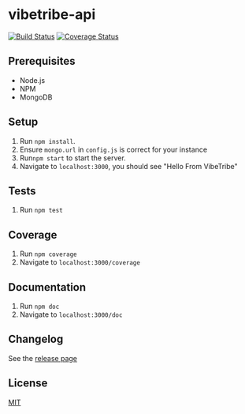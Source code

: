 # vibetribe-api
[![Build Status](https://travis-ci.org/shanno29/vibetribe-api.svg?branch=master)](https://travis-ci.org/shanno29/vibetribe-api) [![Coverage Status](https://coveralls.io/repos/github/shanno29/vibetribe-api/badge.svg?branch=master)](https://coveralls.io/github/shanno29/vibetribe-api?branch=master)

## Prerequisites
* Node.js
* NPM
* MongoDB

## Setup
1. Run `npm install`.
2. Ensure `mongo.url` in `config.js` is correct for your instance
3. Run`npm start` to start the server.
4. Navigate to `localhost:3000`, you should see "Hello From VibeTribe"

## Tests
1. Run `npm test`

## Coverage
1. Run `npm coverage`
2. Navigate to `localhost:3000/coverage`

## Documentation
1. Run `npm doc`
2. Navigate to `localhost:3000/doc`

## Changelog
See the [release page](https://github.com/shanno29/vibetribe-api/releases)

## License
[MIT](LICENSE)
